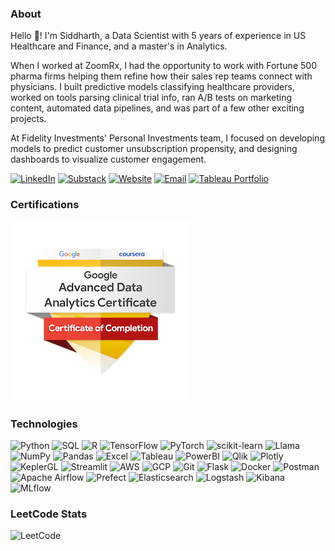 <h3 align="left">About</h3>
Hello 👋! I'm Siddharth, a Data Scientist with 5 years of experience in US Healthcare and Finance, and a master's in Analytics.

When I worked at ZoomRx, I had the opportunity to work with Fortune 500 pharma firms helping them refine how their sales rep teams connect with physicians. I built predictive models classifying healthcare providers, worked on tools parsing clinical trial info, ran A/B tests on marketing content, automated data pipelines, and was part of a few other exciting projects.

At Fidelity Investments' Personal Investments team, I focused on developing models to predict customer unsubscription propensity, and designing dashboards to visualize customer engagement.

[![LinkedIn](https://img.shields.io/badge/LinkedIn-%230077B5?logo=linkedin&logoColor=white&style=for-the-badge)](https://www.linkedin.com/in/siddharthans/)
[![Substack](https://img.shields.io/badge/Substack-%23FF6600?logo=substack&logoColor=white&style=for-the-badge)](https://sidsingaravel.substack.com/)
[![Website](https://img.shields.io/badge/Website-%2300A859?logo=globe&logoColor=white&style=for-the-badge)](https://siddharthansingaravel.github.io/)
[![Email](https://img.shields.io/badge/Email-%23D44638?logo=gmail&logoColor=white&style=for-the-badge)](mailto:siddharthan.singaravel@gmail.com)
[![Tableau Portfolio](https://img.shields.io/badge/Tableau%20Portfolio-%23E97627?logo=tableau&logoColor=white&style=for-the-badge)](https://public.tableau.com/app/profile/siddharthan.s/vizzes)

### Certifications
[![Google Advanced Data Analytics Certificate](Assets/google-advanced-data-analytics-certificate-3.png)](https://www.credly.com/badges/d6c44116-22b8-4ee6-afd8-41d917c66fe0/public_url)

### Technologies <br>
![Python](https://img.shields.io/badge/-Python-3776AB?logo=python&logoColor=white)
![SQL](https://img.shields.io/badge/-SQL-4479A1?logo=mysql&logoColor=white)
![R](https://img.shields.io/badge/-R-276DC3?logo=r&logoColor=white)
![TensorFlow](https://img.shields.io/badge/TensorFlow-FF6F00?logo=tensorflow&logoColor=white)
![PyTorch](https://img.shields.io/badge/-PyTorch-EE4C2C?logo=pytorch&logoColor=white)
![scikit-learn](https://img.shields.io/badge/-scikit--learn-F7931E?logo=scikit-learn&logoColor=white)
![Llama](https://img.shields.io/badge/-Llama-0068C3?logo=meta&logoColor=white)
![NumPy](https://img.shields.io/badge/-NumPy-013243?logo=numpy&logoColor=white)
![Pandas](https://img.shields.io/badge/-Pandas-150458?logo=pandas&logoColor=white)
![Excel](https://img.shields.io/badge/-Excel-217346?logo=microsoftexcel&logoColor=white)
![Tableau](https://img.shields.io/badge/-Tableau-E97627?logo=tableau&logoColor=white)
![PowerBI](https://img.shields.io/badge/-PowerBI-F2C811?logo=powerbi&logoColor=black)
![Qlik](https://img.shields.io/badge/-Qlik-009848?logo=qlik&logoColor=white)
![Plotly](https://img.shields.io/badge/-Plotly-3F4F75?logo=plotly&logoColor=white)
![KeplerGL](https://img.shields.io/badge/-KeplerGL-000000?logo=kepler.gl&logoColor=white)
![Streamlit](https://img.shields.io/badge/-Streamlit-FF4B4B?logo=streamlit&logoColor=white)
![AWS](https://img.shields.io/badge/AWS-FF9900?logo=amazonaws&logoColor=white)
![GCP](https://img.shields.io/badge/GCP-4285F4?logo=googlecloud&logoColor=white)
![Git](https://img.shields.io/badge/-Git-F05032?logo=git&logoColor=white)
![Flask](https://img.shields.io/badge/-Flask-000000?logo=flask&logoColor=white)
![Docker](https://img.shields.io/badge/-Docker-2496ED?logo=docker&logoColor=white)
![Postman](https://img.shields.io/badge/-Postman-FF6C37?logo=postman&logoColor=white)
![Apache Airflow](https://img.shields.io/badge/Apache%20Airflow-017CEE?logo=apacheairflow&logoColor=white)
![Prefect](https://img.shields.io/badge/Prefect-007DFF?logo=prefect&logoColor=white)
![Elasticsearch](https://img.shields.io/badge/-Elasticsearch-00BFB3?logo=elasticsearch&logoColor=white)
![Logstash](https://img.shields.io/badge/-Logstash-FEC514?logo=logstash&logoColor=black)
![Kibana](https://img.shields.io/badge/-Kibana-E8488B?logo=kibana&logoColor=white)
![MLflow](https://img.shields.io/badge/MLflow-0194E2?logo=mlflow&logoColor=white)

### LeetCode Stats <br>
![LeetCode](https://leetcard.jacoblin.cool/asidfactory?theme=forest&font=Fira%20Code)
